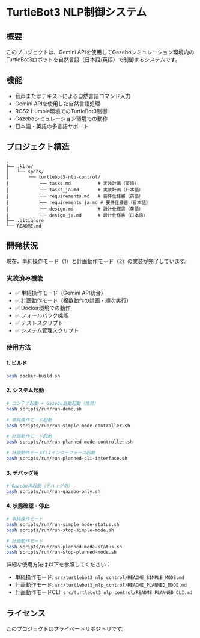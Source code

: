 # TurtleBot3 NLP制御システム

## 概要

このプロジェクトは、Gemini APIを使用してGazeboシミュレーション環境内のTurtleBot3ロボットを自然言語（日本語/英語）で制御するシステムです。

## 機能

- 音声またはテキストによる自然言語コマンド入力
- Gemini APIを使用した自然言語処理
- ROS2 Humble環境でのTurtleBot3制御
- Gazeboシミュレーション環境での動作
- 日本語・英語の多言語サポート

## プロジェクト構造

```
.
├── .kiro/
│   └── specs/
│       └── turtlebot3-nlp-control/
│           ├── tasks.md          # 実装計画（英語）
│           ├── tasks_ja.md       # 実装計画（日本語）
│           ├── requirements.md   # 要件仕様書（英語）
│           ├── requirements_ja.md # 要件仕様書（日本語）
│           ├── design.md         # 設計仕様書（英語）
│           └── design_ja.md      # 設計仕様書（日本語）
├── .gitignore
└── README.md
```

## 開発状況

現在、単純操作モード（1）と計画動作モード（2）の実装が完了しています。

### 実装済み機能
- ✅ 単純操作モード（Gemini API統合）
- ✅ 計画動作モード（複数動作の計画・順次実行）
- ✅ Docker環境での動作
- ✅ フォールバック機能
- ✅ テストスクリプト
- ✅ システム管理スクリプト

### 使用方法

#### 1. ビルド
```bash
bash docker-build.sh
```

#### 2. システム起動
```bash
# コンテナ起動 + Gazebo自動起動（推奨）
bash scripts/run/run-demo.sh

# 単純操作モード起動
bash scripts/run/run-simple-mode-controller.sh

# 計画動作モード起動
bash scripts/run/run-planned-mode-controller.sh

# 計画動作モードCLIインターフェース起動
bash scripts/run/run-planned-cli-interface.sh
```

#### 3. デバッグ用
```bash
# Gazebo再起動（デバッグ用）
bash scripts/run/run-gazebo-only.sh
```

#### 4. 状態確認・停止
```bash
# 単純操作モード
bash scripts/run/run-simple-mode-status.sh
bash scripts/run/run-stop-simple-mode.sh

# 計画動作モード
bash scripts/run/run-planned-mode-status.sh
bash scripts/run/run-stop-planned-mode.sh
```

詳細な使用方法は以下を参照してください：
- 単純操作モード: `src/turtlebot3_nlp_control/README_SIMPLE_MODE.md`
- 計画動作モード: `src/turtlebot3_nlp_control/README_PLANNED_MODE.md`
- 計画動作モードCLI: `src/turtlebot3_nlp_control/README_PLANNED_CLI.md`

## ライセンス

このプロジェクトはプライベートリポジトリです。 
